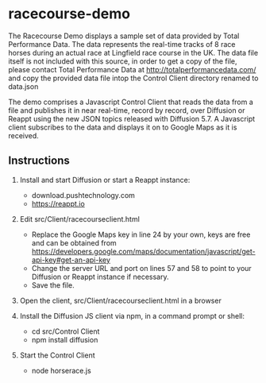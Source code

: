 # racecourse-demo

The Racecourse Demo displays a sample set of data provided by Total Performance Data. The data represents
the real-time tracks of 8 race horses during an actual race at Lingfield race course in the UK. The data
file itself is not included with this source, in order to get a copy of the file, please contact Total Performance
Data at http://totalperformancedata.com/ and copy the provided data file intop the Control Client directory
renamed to data.json

The demo comprises a Javascript Control Client that reads the data from a file and publishes it in near 
real-time, record by record, over Diffusion or Reappt using the new JSON topics released with Diffusion 
5.7. A Javascript client subscribes to the data and displays it on to Google Maps as it is received.
 
Instructions
------------

1. Install and start Diffusion or start a Reappt instance:
	- download.pushtechnology.com
	- https://reappt.io

2. Edit src/Client/racecourseclient.html
	- Replace the Google Maps key in line 24 by your own, keys are free and can be obtained from https://developers.google.com/maps/documentation/javascript/get-api-key#get-an-api-key
	- Change the server URL and port on lines 57 and 58 to point to your Diffusion or Reappt instance if necessary.
	- Save the file.

3. Open the client, src/Client/racecourseclient.html in a browser

4. Install the Diffusion JS client via npm, in a command prompt or shell:
	- cd src/Control Client
	- npm install diffusion

5. Start the Control Client
	- node horserace.js
	
